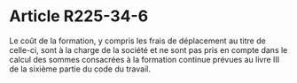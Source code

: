 # Article R225-34-6

<p>Le coût de la formation, y compris les frais de déplacement au titre de celle-ci, sont à la charge de la société et ne sont pas pris en compte dans le calcul des sommes consacrées à la formation continue prévues au livre III de la sixième partie du code du travail.</p>